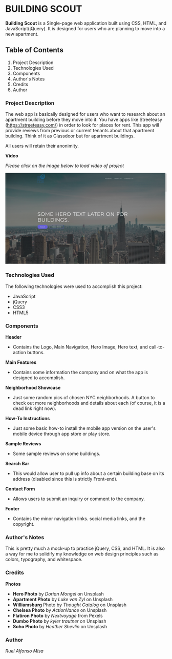 # BUILDING SCOUT #

**Building Scout** is a Single-page web application built using CSS, HTML, and JavaScript(jQuery). It is designed for users who are planning to move into a new apartment. 

## Table of Contents ##

1. Project Description
1. Technologies Used
1. Components 
1. Author's Notes 
1. Credits
1. Author 

### Project Description ###

The web app is basically designed for users who want to research about an apartment building before they move into it. You have apps like Streeteasy (https://streeteasy.com/) in order to look for places for rent. This app will provide reviews from previous or current tenants about that apartment building. Think of it as Glassdoor but for apartment buildings. 

All users will retain their anonimity.

**Video**

_Please click on the image below to load video of project_

[![Building Scout Video](./resources/img/video-img.png)](https://www.useloom.com/share/a8b9928b9773440184302154fdae9286)

### Technologies Used ###

The following technologies were used to accomplish this project:

* JavaScript
* jQuery
* CSS3
* HTML5

### Components ###

**Header** 
  * Contains the Logo, Main Navigation, Hero Image, Hero text, and call-to-action buttons.

**Main Features**
  * Contains some information the company and on what the app is designed to accomplish.

**Neighborhood  Showcase**
  * Just some random pics of chosen NYC neighborhoods. A button to check out more neighborhoods and details about each (of course, it is a dead link right now).

**How-To Instructions**
  * Just some basic how-to install the mobile app version on the user's mobile device through app store or play store. 

**Sample Reviews**
  * Some sample reviews on some buildings.

**Search Bar**
  * This would allow user to pull up info about a certain building base on its address (disabled since this is strictly Front-end).

**Contact Form**
  * Allows users to submit an inquiry or comment to the company.

**Footer**
  * Contains the minor navigation links. social media links, and the copyright. 


### Author's Notes ###

This is pretty much a mock-up to practice jQuery, CSS, and HTML. It is also a way for me to solidify my knowledge on web design principles such as colors, typography, and whitespace. 

### Credits ###

**Photos**

* **Hero Photo** by _Dorian Mongel_ on Unsplash
* **Apartment Photo** by _Luke van Zyl_ on Unsplash
* **Williamsburg** Photo by _Thought Catalog_ on Unsplash
* **Chelsea Photo** by _ActionVance_ on Unsplash
* **Flatiron Photo** by _Nextvoyage_ from Pexels
* **Dumbo Photo** by _kyler trautner_ on Unsplash
* **Soho Photo** by _Heather Shevlin_ on Unsplash


### Author ###

_Ruel Alfonso Misa_